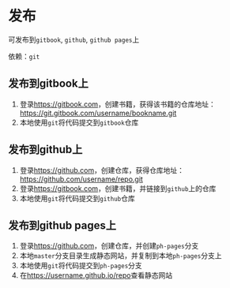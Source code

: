 # 发布

可发布到`gitbook`, `github`, `github pages`上

依赖：`git`

## 发布到gitbook上

1. 登录<https://gitbook.com>，创建书籍，获得该书籍的仓库地址：<https://git.gitbook.com/username/bookname.git>
2. 本地使用`git`将代码提交到`gitbook`仓库

## 发布到github上

1. 登录<https://github.com>，创建仓库，获得仓库地址：<https://github.com/username/repo.git>
2. 登录<https://gitbook.com>，创建书籍，并链接到`github`上的仓库
3. 本地使用`git`将代码提交到`github`仓库

## 发布到github pages上

1. 登录<https://github.com>，创建仓库，并创建`ph-pages`分支
2. 本地`master`分支目录生成静态网站，并复制到本地`ph-pages`分支上
3. 本地使用`git`将代码提交到`ph-pages`分支
4. 在<https://username.github.io/repo>查看静态网站